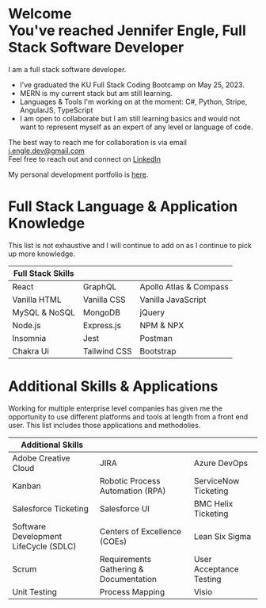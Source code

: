 <head>
  <link rel="stylesheet" href="https://cdn.jsdelivr.net/npm/devicons@1.8.0/css/devicons.min.css">
</head>
<body>

  <h1>Welcome <br>
  You've reached Jennifer Engle, Full Stack Software Developer</h1>
  
I am a full stack software developer. 
  
- I’ve graduated the KU Full Stack Coding Bootcamp on May 25, 2023. 
- MERN is my current stack but am still learning. 
- Languages & Tools I'm working on at the moment: C#, Python, Stripe, AngularJS, TypeScript   
- I am open to collaborate but I am still learning basics and would not want to represent myself as an expert of any level or language of code. 

The best way to reach me for collaboration is via email j.engle.dev@gmail.com <br>
Feel free to reach out and connect on <a href="linkedin.com/in/jennifer-engle">LinkedIn</a> 


My personal development portfolio is <a href="https://jengle-dev.github.io/Personal-React-Portfolio/" target="_blank"
                                        >here</a>.  

<h1>Full Stack Language & Application Knowledge</h1>
  
  This list is not exhaustive and I will continue to add on as I continue to pick up more knowledge.
  

  | Full Stack Skills        |              |                    |
  | ------------- | ------------ | ------------------ |
  | React         | GraphQL      | Apollo Atlas & Compass |
  | Vanilla HTML  | Vanilla CSS  | Vanilla JavaScript |
  | MySQL & NoSQL | MongoDB      | jQuery             |
  | Node.js | Express.js | NPM & NPX | 
  | Insomnia | Jest | Postman |
  | Chakra Ui | Tailwind CSS | Bootstrap |
  
<!--   
  <ul>
    <li>HTML</li>
    <li>CSS</li>
    <li>Vanilla JavaScript</li> |
    <li>jQuery</li>
    <li>MySQL</li>
    <li>NoSQL - MongoDB</li> |
    <li>Express.js</li>
    <li>Node.js</li>
    <li>Insomnia</li>
    <li>Postman</li> |
    <li>Jest</li>
    <li>React</li>
    <li>Bootstrap</li>
    <li>Tailwind CSS</li>
    <li>Handlebars</li>
  </ul> -->
<h1>Additional Skills & Applications</h1>

Working for multiple enterprise level companies has given me the opportunity to use different platforms and tools at length from a front end user. This list includes those applications and methodolies. 
  
  | Additional Skills  |   |   |
  | ------------- | ------------ | ------------------ |
  | Adobe Creative Cloud | JIRA | Azure DevOps |
  | Kanban | Robotic Process Automation (RPA) | ServiceNow Ticketing |
  | Salesforce Ticketing | Salesforce UI | BMC Helix Ticketing |
  | Software Development LifeCycle (SDLC) | Centers of Excellence (COEs) | Lean Six Sigma |
  | Scrum | Requirements Gathering & Documentation | User Acceptance Testing |
  | Unit Testing | Process Mapping | Visio | 
  
  
<!--   <ul> 
  <li>Adobe Creative Cloud</li>
  <li>JIRA & Azure DevOps</li>
  <li>Kanban</li>
  <li>Robotic Process Automation (RPA)</li>
  <li>Salesforce UI & Ticketing System</li>
  <li>ServiceNow Ticketing System</li>
  <li>BMC Ticketing System</li>
  <li>Software Development Lifecycle (SDLC)</li>
  <li>Process Mapping</li>
  <li>Visio</li>
  <li>Requirements Gathering & Documentation</li>
  <li>Centers of Excellence</li>
  <li>Scrum</li>
  <li>Lean Six Sigma - White & Yellow Belt</li>
</ul> -->
  
</body>
<!---
jengle-dev/jengle-dev is a ✨ special ✨ repository because its `README.md` (this file) appears on your GitHub profile.
You can click the Preview link to take a look at your changes.
--->

